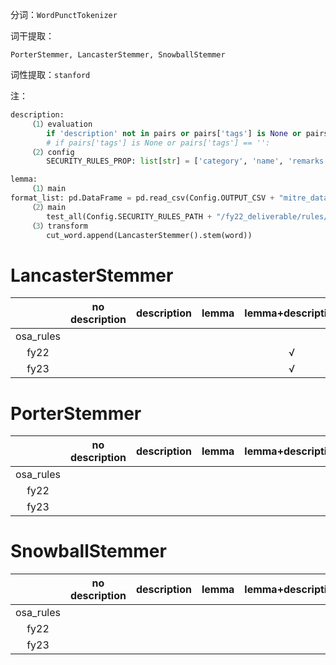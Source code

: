 分词：`WordPunctTokenizer`

词干提取：

```
PorterStemmer, LancasterStemmer, SnowballStemmer
```

词性提取：`stanford`

注：

```python
description:
    （1）evaluation
        if 'description' not in pairs or pairs['tags'] is None or pairs['tags'] == '':
        # if pairs['tags'] is None or pairs['tags'] == '':
    （2）config
        SECURITY_RULES_PROP: list[str] = ['category', 'name', 'remarks', 'description']

lemma:
    （1）main
format_list: pd.DataFrame = pd.read_csv(Config.OUTPUT_CSV + "mitre_data(LancasterStemmer).csv")
	（2）main
        test_all(Config.SECURITY_RULES_PATH + "/fy22_deliverable/rules/", format_list, 10, True)
    （3）transform
        cut_word.append(LancasterStemmer().stem(word))
```



# LancasterStemmer

|           | no description | description | lemma | lemma+description |
| :-------: | :------------: | :---------: | :---: | :---------------: |
| osa_rules |                |             |       |                   |
|   fy22    |                |             |       |         √         |
|   fy23    |                |             |       |         √         |

# PorterStemmer

|           | no description | description | lemma | lemma+description |
| :-------: | :------------: | :---------: | :---: | :---------------: |
| osa_rules |                |             |       |                   |
|   fy22    |                |             |       |                   |
|   fy23    |                |             |       |                   |

# SnowballStemmer

|           | no description | description | lemma | lemma+description |
| :-------: | :------------: | :---------: | :---: | :---------------: |
| osa_rules |                |             |       |                   |
|   fy22    |                |             |       |                   |
|   fy23    |                |             |       |                   |